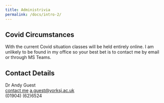 ```yaml
---
title: Administrivia
permalink: /docs/intro-2/
---
```


## Covid Circumstances

With the current Covid situation classes will be held entirely online. I am unlikely to be found in my office so your best bet is to contact me by email or through MS Teams.  


## Contact Details
Dr Andy Guest  
[contact me](mailto:a.guest@yorksj.ac.uk) a.guest@yorksj.ac.uk  
(01904) (62)6524  




